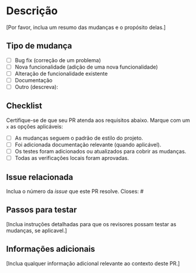 # Descrição

[Por favor, inclua um resumo das mudanças e o propósito delas.]

## Tipo de mudança

- [ ] Bug fix (correção de um problema)
- [ ] Nova funcionalidade (adição de uma nova funcionalidade)
- [ ] Alteração de funcionalidade existente
- [ ] Documentação
- [ ] Outro (descreva):

## Checklist

Certifique-se de que seu PR atenda aos requisitos abaixo. Marque com um `x` as opções aplicáveis:

- [ ] As mudanças seguem o padrão de estilo do projeto.
- [ ] Foi adicionada documentação relevante (quando aplicável).
- [ ] Os testes foram adicionados ou atualizados para cobrir as mudanças.
- [ ] Todas as verificações locais foram aprovadas.

## Issue relacionada

Inclua o número da _issue_ que este PR resolve.
Closes: #

## Passos para testar

[Inclua instruções detalhadas para que os revisores possam testar as mudanças, se aplicavel.]

## Informações adicionais

[Inclua qualquer informação adicional relevante ao contexto deste PR.]
